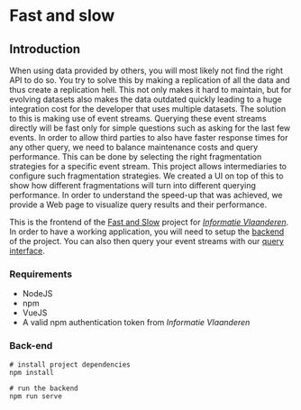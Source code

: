 # Fast and slow

## Introduction

When using data provided by others, you will most likely not find the right API to do so. You try to solve this by making a replication of all the data and thus create a replication hell. This not only makes it hard to maintain, but for evolving datasets also makes the data outdated quickly leading to a huge integration cost for the developer that uses multiple datasets.
The solution to this is making use of event streams. Querying these event streams directly will be fast only for simple questions such as asking for the last few events. In order to allow third parties to also have faster response times for any other query, we need to balance maintenance costs and query performance. This can be done by selecting the right fragmentation strategies for a specific event stream.
This project allows intermediaries to configure such fragmentation strategies. We created a UI on top of this to show how different fragmentations will turn into different querying performance. In order to understand the speed-up that was achieved, we provide a Web page to visualize query results and their performance.

This is the frontend of the [Fast and Slow](https://github.com/oSoc20/fast-and-slow) project for [_Informatie Vlaanderen_](https://overheid.vlaanderen.be/informatie-vlaanderen). In order to have a working application, you will need to setup the [backend](https://github.com/hdelva/tree_index) of the project. You can also then query your event streams with our [query interface](https://github.com/oSoc20/fast-and-slow-query).

### Requirements
* NodeJS
* npm
* VueJS
* A valid npm authentication token from _Informatie Vlaanderen_

### Back-end
```
# install project dependencies
npm install

# run the backend
npm run serve
```